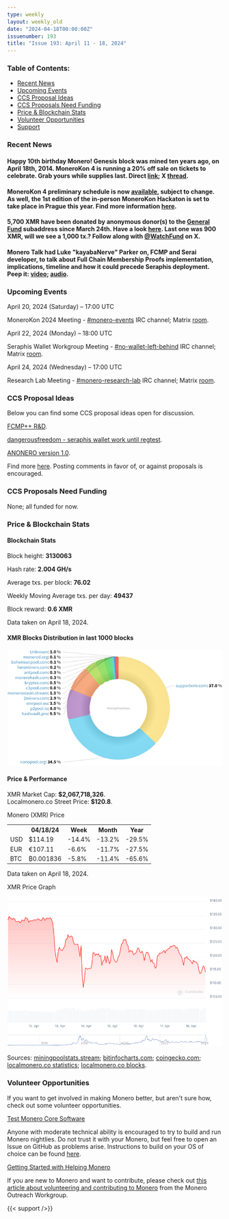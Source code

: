 ```yaml
---
type: weekly
layout: weekly_old
date: "2024-04-18T00:00:00Z"
issuenumber: 193
title: "Issue 193: April 11 - 18, 2024"
---
```


<h3>Table of Contents:</h3>
<ul class="contents">
    <li><a href="#news">Recent News</a></li>
    <li><a href="#events">Upcoming Events</a></li>
    <li><a href="#ideas">CCS Proposal Ideas</a></li>
    <li><a href="#proposals">CCS Proposals Need Funding</a></li>
    <li><a href="#stats">Price & Blockchain Stats</a></li>
    <li><a href="#volunteer">Volunteer Opportunities</a></li>
    <li><a href="#support">Support</a></li>
</ul>

<h3 id="news">Recent News</h3>

<div class="newsbyte">
    <h4>Happy 10th birthday Monero! Genesis block was mined ten years ago, on April 18th, 2014. MoneroKon 4 is running a 20% off sale on tickets to celebrate. Grab yours while supplies last. Direct <a href="https://shop.monerokon.org/monerokon/2024/redeem?voucher=10YEAR" target="_blank">link</a>; X <a href="https://nitter.poast.org/MoneroKon/status/1779764540747493544" target="_blank">thread</a>.</h4>
</div>

<div class="newsbyte">
    <h4>MoneroKon 4 preliminary schedule is now <a href="https://cfp.monerokon.org/2024/schedule/#" target="_blank">available</a>, subject to change. As well, the 1st edition of the in-person MoneroKon Hackaton is set to take place in Prague this year. Find more information <a href="https://monerokon.devfolio.co/" target="_blank">here</a>.</h4>
</div>

<div class="newsbyte">
    <h4>5,700 XMR have been donated by anonymous donor(s) to the <a href="https://ccs.getmonero.org/donate/" target="_blank">General Fund</a> subaddress since March 24th. Have a look <a href="https://revuo-xmr.com/img/plus100XMR_GF.png" target="_blank">here</a>. Last one was 900 XMR, will we see a 1,000 tx.? Follow along with <a href="https://nitter.poast.org/WatchFund/" target="_blank">@WatchFund</a> on X.</h4>
</div>

<div class="newsbyte">
    <h4>Monero Talk had Luke "kayabaNerve" Parker on, FCMP and Serai developer, to talk about Full Chain Membership Proofs implementation, implications, timeline and how it could precede Seraphis deployment. Peep it: <a href="https://iteroni.com/watch?v=hXy6IoZjqQM" target="_blank">video</a>; <a href="https://www.monerotalk.live/monerotalk-308" target="_blank">audio</a>.</h4>
</div>

<h3 id="events">Upcoming Events</h3>

<div class="event">
    <p class="date" markdown="1">April 20, 2024 (Saturday) – 17:00 UTC</p>
    <p markdown="1">MoneroKon 2024 Meeting - <a href="irc://irc.libera.chat/#monero-events" target="_blank">#monero-events</a> IRC channel; Matrix <a href="https://matrix.to/#/#monero-events:monero.social" target="_blank">room</a>.</p>
</div>

<div class="event">
    <p class="date" markdown="1">April 22, 2024 (Monday) – 18:00 UTC</p>
    <p markdown="1">Seraphis Wallet Workgroup Meeting - <a href="irc://irc.libera.chat/#no-wallet-left-behind" target="_blank">#no-wallet-left-behind</a> IRC channel; Matrix <a href="https://matrix.to/#/#no-wallet-left-behind:monero.social" target="_blank">room</a>.</p>
</div>

<div class="event">
    <p class="date" markdown="1">April 24, 2024 (Wednesday) – 17:00 UTC</p>
    <p markdown="1">Research Lab Meeting - <a href="irc://irc.libera.chat/#monero-research-lab" target="_blank">#monero-research-lab</a> IRC channel; Matrix <a href="https://matrix.to/#/#monero-research-lab:monero.social" target="_blank">room</a>.</p>
</div>

<h3 id="ideas">CCS Proposal Ideas</h3>

<p>Below you can find some CCS proposal ideas open for discussion.</p>

<div class="proposal">
<p><a href="https://repo.getmonero.org/monero-project/ccs-proposals/-/merge_requests/448" target="_blank">FCMP++ R&D</a>.</p>
</div>

<div class="proposal">
<p><a href="https://repo.getmonero.org/monero-project/ccs-proposals/-/merge_requests/442" target="_blank">dangerousfreedom - seraphis wallet work until regtest</a>.</p>
</div>

<div class="proposal">
<p><a href="https://repo.getmonero.org/monero-project/ccs-proposals/-/merge_requests/447" target="_blank">ANONERO version 1.0</a>.</p>
</div>

<div class="proposal">
<p>Find more <a href="https://ccs.getmonero.org/ideas/" target="_blank">here</a>. Posting comments in favor of, or against proposals is encouraged.</p>
</div>

<h3 id="proposals">CCS Proposals Need Funding</h3>

<p>None; all funded for now.</p>

<h3 id="stats">Price & Blockchain Stats</h3>

<h4 class="stat">Blockchain Stats</h4>

<div class="bcstats">
    <p>Block height: <b>3130063</b></p>
    <p>Hash rate: <b>2.004 GH/s</b></p>
    <p>Average txs. per block: <b>76.02</b></p>
    <p>Weekly Moving Average txs. per day: <b>49437</b></p>
    <p>Block reward: <b>0.6 XMR</b></p>
</div>
<p class="note">Data taken on April 18, 2024.</p>

<h4 class="stat">XMR Blocks Distribution in last 1000 blocks</h4>
<p><img src="/img/hashrate-pool-distribution-04181.png" alt="Hashrate Pool Distribution Pie Chart"/></p>

<h4 class="stat" id="price-stat">Price & Performance</h4>

<div class="price-intro">XMR Market Cap: <b>$2,067,718,326</b>.<br/>Localmonero.co Street Price: <b>$120.8</b>.</div>

<p class="table-title">Monero (XMR) Price</p>
<table class="price-table">
  <tr class="row1">
    <th></th>
    <th>04/18/24</th>
    <th>Week</th>
    <th>Month</th>
    <th>Year</th>
  </tr>
  <tr>
    <td data-th="XMR to">USD</td>
    <td data-th="04/18/24">$114.19</td>
    <td data-th="Week" class="red">-14.4%</td>
    <td data-th="Month" class="red">-13.2%</td>
    <td data-th="Year" class="red">-29.5%</td>
  </tr>
  <tr class="row3">
    <td data-th="XMR to">EUR</td>
    <td data-th="04/18/24">€107.11</td>
    <td data-th="Week" class="red">-6.6%</td>
    <td data-th="Month" class="red">-11.7%</td>
    <td data-th="Year" class="red">-27.5%</td>
  </tr>
  <tr>
    <td data-th="XMR to">BTC</td>
    <td data-th="04/18/24">₿0.001836</td>
    <td data-th="Week" class="red">-5.8%</td>
    <td data-th="Month" class="red">-11.4%</td>
    <td data-th="Year" class="red">-65.6%</td>
  </tr>
</table>
<p class="note">Data taken on April 18, 2024.</p>

<p class="table-title">XMR Price Graph</p>

![XMR Price Graph 04/11/24-04/18/24](/img/weekly-chart-04181.png "XMR Price Graph 04/11/24-04/18/24")

Sources: <a href="https://miningpoolstats.stream/monero" target="_blank">miningpoolstats.stream</a>; <a href="https://bitinfocharts.com/monero/" target="_blank">bitinfocharts.com</a>; <a href="https://www.coingecko.com/en/coins/monero" target="_blank">coingecko.com</a>; <a href="https://localmonero.co/statistics" target="_blank">localmonero.co statistics</a>; <a href="https://localmonero.co/blocks" target="_blank">localmonero.co blocks</a>.

<h3 id="volunteer">Volunteer Opportunities</h3>

<p>If you want to get involved in making Monero better, but aren't sure how, check out some volunteer opportunities.</p>

<div class="newsbyte">
    <p class="date"><a href="https://github.com/monero-project/monero" target="_blank">Test Monero Core Software</a></p>
    <p>Anyone with moderate technical ability is encouraged to try to build and run Monero nightlies. Do not trust it with your Monero, but feel free to open an Issue on GitHub as problems arise. Instructions to build on your OS of choice can be found <a href="https://github.com/monero-project/monero#compiling-monero-from-source" target="_blank">here</a>. </p>
</div>

<div class="newsbyte">
    <p class="date"><a href="https://github.com/monero-project/monero" target="_blank">Getting Started with Helping Monero</a></p>
    <p>If you are new to Monero and want to contribute, please check out <a href="https://web.archive.org/web/20200805013127/https://www.monerooutreach.org/stories/getting-started-helping-monero.html" target="_blank">this article about volunteering and contributing to Monero</a> from the Monero Outreach Workgroup. </p>
</div>

{{< support />}}

